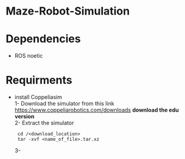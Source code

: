 # Maze-Robot-Simulation
# Dependencies 
 * ROS noetic
# Requirments
* install Coppeliasim </br>
  1- Download the simulator from this link https://www.coppeliarobotics.com/downloads **download the edu version** </br>
  2- Extract the simulator </br>
    ```
     cd /<download_location> 
     tar -xvf <name_of_file>.tar.xz
     ```
   3- 
  
  
